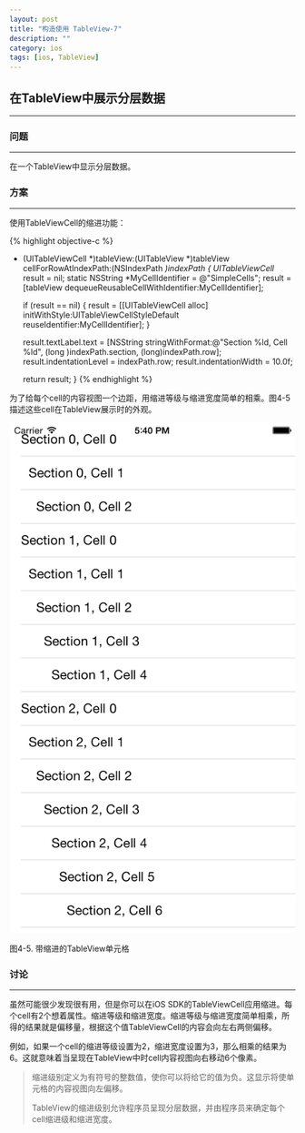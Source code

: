 ```yaml
---
layout: post
title: "构造使用 TableView-7"
description: ""
category: ios
tags: [ios, TableView]
---
```



## 在TableView中展示分层数据
---

### 问题
---

在一个TableView中显示分层数据。

### 方案
---

使用TableViewCell的缩进功能：

{% highlight objective-c %}
- (UITableViewCell *)tableView:(UITableView *)tableView cellForRowAtIndexPath:(NSIndexPath *)indexPath {
	UITableViewCell* result = nil;
	static NSString *MyCellIdentifier = @"SimpleCells";
	result = [tableView dequeueReusableCellWithIdentifier:MyCellIdentifier];

	if (result == nil) {
		result = [[UITableViewCell alloc] initWithStyle:UITableViewCellStyleDefault reuseIdentifier:MyCellIdentifier];
	}

	result.textLabel.text = [NSString stringWithFormat:@"Section %ld, Cell %ld", (long )indexPath.section, (long)indexPath.row];
	result.indentationLevel = indexPath.row;
	result.indentationWidth = 10.0f;

	return result;
}
{% endhighlight %}

为了给每个cell的内容视图一个边距，用缩进等级与缩进宽度简单的相乘。图4-5描述这些cell在TableView展示时的外观。

![TableView-5](/assets/img/ios/TableView-5.png)

图4-5. 带缩进的TableView单元格

### 讨论
---

虽然可能很少发现很有用，但是你可以在iOS SDK的TableViewCell应用缩进。每个cell有2个想着属性。缩进等级和缩进宽度。缩进等级与缩进宽度简单相乘，所得的结果就是偏移量，根据这个值TableViewCell的内容会向左右两侧偏移。

例如，如果一个cell的缩进等级设置为2，缩进宽度设置为3，那么相乘的结果为6。这就意味着当呈现在TableView中时cell内容视图向右移动6个像素。

> 缩进级别定义为有符号的整数值，使你可以将给它的值为负。这显示将使单元格的内容视图向左偏移。
>
> TableView的缩进级别允许程序员呈现分层数据，并由程序员来确定每个cell缩进级和缩进宽度。
